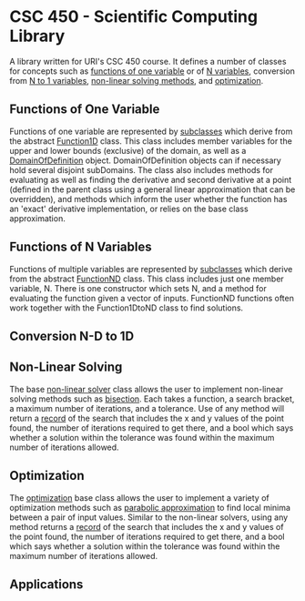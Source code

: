 CSC 450 - Scientific Computing Library
======================================

A library written for URI's CSC 450 course. It defines a number of classes for concepts such as [functions of one variable](#function1D) or of [N variables](#functionND), conversion from [N to 1 variables](#function1DtoND), [non-linear solving methods](#non-linear-solving), and [optimization](#optimization).

<a id="function1D"></a>
Functions of One Variable
-------------------------
Functions of one variable are represented by [subclasses](csc450lib/SDK/Headers/CosFunc.h) which derive from the abstract [Function1D](csc450lib/SDK/Headers/Function1D.h) class. This class includes member variables for the upper and lower bounds (exclusive) of the domain, as well as a [DomainOfDefinition](csc450lib/SDK/Headers/DomainOfDefinition.h) object. DomainOfDefinition objects can if necessary hold several disjoint subDomains. The class also includes methods for evaluating as well as finding the derivative and second derivative at a point (defined in the parent class using a general linear approximation that can be overridden), and methods which inform the user whether the function has an 'exact' derivative implementation, or relies on the base class approximation.


<a id="functionND"></a>
Functions of N Variables
------------------------
Functions of multiple variables are represented by [subclasses](csc450lib/SDK/Headers/MortarFunc.h) which derive from the abstract [FunctionND](csc450lib/SDK/Headers/FunctionND.h) class. This class includes just one member variable, N. There is one constructor which sets N, and a method for evaluating the function given a vector of inputs. FunctionND functions often work together with the Function1DtoND class to find solutions.


<a id="function1DtoND"></a>
Conversion N-D to 1D
-----------------------



<a id="NLS"></a>
Non-Linear Solving
------------------
The base [non-linear solver](csc450lib/SDK/Headers/NonLinearSolver1D.h) class allows the user to implement non-linear solving methods such as [bisection](csc450lib/SDK/Headers/NonLinearSolver1D_bisection.h). Each takes a function, a search bracket, a maximum number of iterations, and a tolerance. Use of any method will return a [record](csc450lib/SDK/Headers/NonLinearSolverRecord1D.h) of the search that includes the x and y values of the point found, the number of iterations required to get there, and a bool which says whether a solution within the tolerance was found within the maximum number of iterations allowed.


<a id="optimization"></a>
Optimization
------------
The [optimization](csc450lib/SDK/Headers/Optimizer1D.h) base class allows the user to implement a variety of optimization methods such as [parabolic approximation](csc450lib/SDK/Headers/Optimizer1D_parabolic.h) to find local minima between a pair of input values. Similar to the non-linear solvers, using any method returns a [record](csc450lib/SDK/Headers/OptimizerRecord1D.h) of the search that includes the x and y values of the point found, the number of iterations required to get there, and a bool which says whether a solution within the tolerance was found within the maximum number of iterations allowed.


<a id="applications"></a>
Applications
------------
